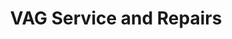 ---
title: "VAG Service and Repairs"
url: /newtownabbey/vag-service-and-repairs/
shop: car repair
---
